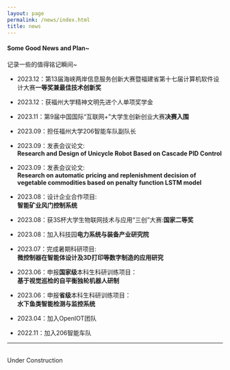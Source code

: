 ```yaml
---
layout: page
permalink: /news/index.html
title: news
---
```


#### Some Good News and Plan~

记录一些的值得铭记瞬间~

- 2023.12：第13届海峡两岸信息服务创新大赛暨福建省第十七届计算机软件设计大赛**一等奖兼最佳技术创新奖**

- 2023.12：获福州大学精神文明先进个人单项奖学金

- 2023.11：第9届中国国际“互联网+”大学生创新创业大赛**决赛入围**

- 2023.09：担任福州大学206智能车队副队长

- 2023.09：发表会议论文:
<br>**Research and Design of Unicycle Robot Based on Cascade PID Control**

- 2023.09：发表会议论文:
<br>**Research on automatic pricing and replenishment decision of vegetable commodities based on penalty function LSTM model**

- 2023.08：设计企业合作项目:
<br>**智能矿业风门控制系统**

- 2023.08：获3S杯大学生物联网技术与应用“三创”大赛:**国家二等奖**

- 2023.08：加入科技园**电力系统与装备产业研究院**

- 2023.07：完成暑期科研项目:
<br>**微控制器在智能体设计及3D打印等数字制造的应用研究**

- 2023.06：申报**国家级**本科生科研训练项目：
<br>**基于视觉巡检的自平衡独轮机器人研制**

- 2023.06：申报**省级**本科生科研训练项目：
<br>**水下鱼类智能检测与监控系统**

- 2023.04：加入OpenIOT团队

- 2022.11：加入206智能车队

---

<br>Under Construction